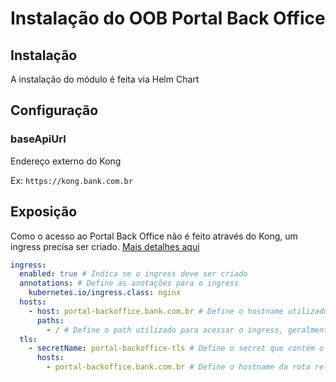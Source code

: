 # Instalação do OOB Portal Back Office

## Instalação

A instalação do módulo é feita via Helm Chart

## Configuração

### baseApiUrl

Endereço externo do Kong

Ex: `https://kong.bank.com.br`

## Exposição

Como o acesso ao Portal Back Office não é feito através do Kong, um ingress
precisa ser criado. [Mais detalhes aqui](../readme.md)

```yaml
ingress:
  enabled: true # Indica se o ingress deve ser criado
  annotations: # Define as anotações para o ingress
    kubernetes.io/ingress.class: nginx
  hosts:
    - host: portal-backoffice.bank.com.br # Define o hostname utilizado para acessar o ingress
      paths:
        - / # Define o path utilizado para acessar o ingress, geralmente "/"
  tls: 
    - secretName: portal-backoffice-tls # Define o secret que contém o certificado caso o ingress aceite conexões HTTPS
      hosts:
        - portal-backoffice.bank.com.br # Define o hostname da rota relacionada a essa configuração de tls
```
